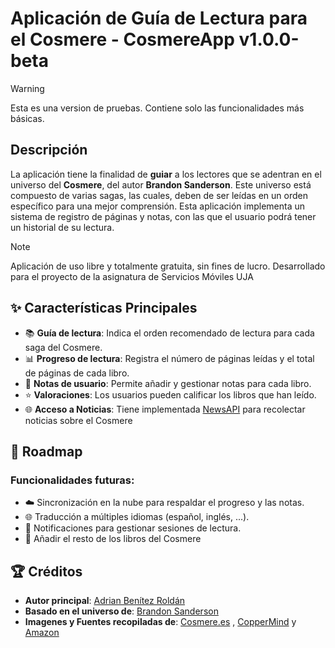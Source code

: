 # Aplicación de Guía de Lectura para el Cosmere - CosmereApp v1.0.0-beta

> [!WARNING]
> Esta es una version de pruebas. Contiene solo las funcionalidades más básicas.

## Descripción 

 La aplicación tiene la finalidad de **guiar** a los lectores que se adentran en el universo
 del **Cosmere**, del autor **Brandon Sanderson**. Este universo está compuesto de varias sagas, las cuales, deben de
 ser leídas en un orden específico para una mejor comprensión. Esta aplicación implementa un sistema de registro de páginas y notas, 
 con las que el usuario podrá tener un historial de su lectura.

> [!NOTE]
> <p>Aplicación de uso libre y totalmente gratuita, sin fines de lucro. Desarrollado para el proyecto de la asignatura de Servicios Móviles UJA</p>


## ✨ Características Principales 

- 📚 **Guía de lectura**: Indica el orden recomendado de lectura para cada saga del Cosmere.
- 📊 **Progreso de lectura**: Registra el número de páginas leídas y el total de páginas de cada libro.
- 📝 **Notas de usuario**: Permite añadir y gestionar notas para cada libro.
- ⭐ **Valoraciones**: Los usuarios pueden calificar los libros que han leído.
- 🌐 **Acceso a Noticias**: Tiene implementada [NewsAPI](https://newsapi.org/) para recolectar noticias sobre el Cosmere
 
## 🚀 Roadmap

### Funcionalidades futuras:
- ☁️ Sincronización en la nube para respaldar el progreso y las notas.
- 🌐 Traducción a múltiples idiomas (español, inglés, ...).
- 📱  Notificaciones para gestionar sesiones de lectura.
- 🌌 Añadir el resto de los libros del Cosmere

## 🏆 Créditos

- **Autor principal**: [Adrian Benítez Roldán](https://github.com/AdrianBR003)
- **Basado en el universo de**: [Brandon Sanderson](https://x.com/brandsanderson)
- **Imagenes  y Fuentes recopiladas de**: [Cosmere.es](https://cosmere.es/) , [CopperMind](https://es.coppermind.net/wiki/Coppermind:Bienvenidos) y [Amazon](https://www.amazon.es/)



